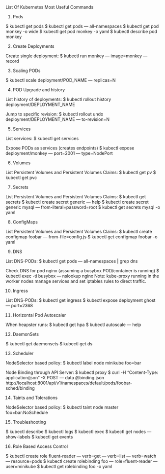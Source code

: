 List Of Kubernetes Most Useful Commands

1. Pods

$ kubectl get pods
$ kubectl get pods — all-namespaces
$ kubectl get pod monkey -o wide
$ kubectl get pod monkey -o yaml
$ kubectl describe pod monkey

2. Create Deployments

Create single deployment:
$ kubectl run monkey — image=monkey — record

3. Scaling PODs

$ kubectl scale deployment/POD_NAME — replicas=N

4. POD Upgrade and history

List history of deployments:
$ kubectl rollout history deployment/DEPLOYMENT_NAME

Jump to specific revision:
$ kubectl rollout undo deployment/DEPLOYMENT_NAME — to-revision=N

5. Services

List services:
$ kubectl get services 

Expose PODs as services (creates endpoints)
$ kubectl expose deployment/monkey — port=2001 — type=NodePort 

6. Volumes

List Persistent Volumes and Persistent Volumes Claims:
$ kubectl get pv
$ kubectl get pvc

7. Secrets

List Persistent Volumes and Persistent Volumes Claims:
$ kubectl get secrets
$ kubectl create secret generic — help
$ kubectl create secret generic mysql — from-literal=password=root
$ kubectl get secrets mysql -o yaml

8. ConfigMaps

List Persistent Volumes and Persistent Volumes Claims:
$ kubectl create configmap foobar — from-file=config.js
$ kubectl get configmap foobar -o yaml

9. DNS

List DNS-PODs:
$ kubectl get pods — all-namespaces | grep dns

Check DNS for pod nginx (assuming a busybox POD/container is running)
$ kubectl exec -ti busybox — nslookup nginx
Note: kube-proxy running in the worker nodes manage services and set iptables rules to direct traffic.

10. Ingress

List DNS-PODs:
$ kubectl get ingress
$ kubectl expose deployment ghost — port=2368

11. Horizontal Pod Autoscaler 

When heapster runs:
$ kubectl get hpa
$ kubectl autoscale — help

12. DaemonSets

$ kubectl get daemonsets
$ kubectl get ds

13. Scheduler

NodeSelector based policy:
$ kubectl label node minikube foo=bar

Node Binding through API Server:
$ kubectl proxy
$ curl -H “Content-Type: application/json” -X POST — data @binding.json http://localhost:8001/api/v1/namespaces/default/pods/foobar-sched/binding

14. Taints and Tolerations

NodeSelector based policy:
$ kubectl taint node master foo=bar:NoSchedule

15. Troubleshooting

$ kubectl describe
$ kubectl logs
$ kubectl exec
$ kubectl get nodes — show-labels
$ kubectl get events

16. Role Based Access Control

$ kubectl create role fluent-reader — verb=get — verb=list — verb=watch — resource=pods
$ kubectl create rolebinding foo — role=fluent-reader — user=minikube
$ kubectl get rolebinding foo -o yaml
